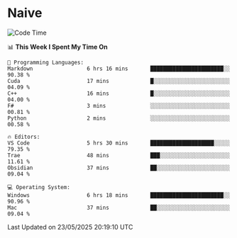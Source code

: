 # Naive
<!-- ## 日拱一卒，功不唐捐 -->
<!-- [![GitHub Streak](https://streak-stats.demolab.com/?user=XiaoXKKK)](https://git.io/streak-stats) -->
<!--START_SECTION:waka-->
![Code Time](http://img.shields.io/badge/Code%20Time-379%20hrs%2050%20mins-blue)

📊 **This Week I Spent My Time On** 

```text
💬 Programming Languages: 
Markdown                 6 hrs 16 mins       ███████████████████████░░   90.38 % 
Cuda                     17 mins             █░░░░░░░░░░░░░░░░░░░░░░░░   04.09 % 
C++                      16 mins             █░░░░░░░░░░░░░░░░░░░░░░░░   04.00 % 
F#                       3 mins              ░░░░░░░░░░░░░░░░░░░░░░░░░   00.81 % 
Python                   2 mins              ░░░░░░░░░░░░░░░░░░░░░░░░░   00.58 % 

🔥 Editors: 
VS Code                  5 hrs 30 mins       ████████████████████░░░░░   79.35 % 
Trae                     48 mins             ███░░░░░░░░░░░░░░░░░░░░░░   11.61 % 
Obsidian                 37 mins             ██░░░░░░░░░░░░░░░░░░░░░░░   09.04 % 

💻 Operating System: 
Windows                  6 hrs 18 mins       ███████████████████████░░   90.96 % 
Mac                      37 mins             ██░░░░░░░░░░░░░░░░░░░░░░░   09.04 % 
```


 Last Updated on 23/05/2025 20:19:10 UTC
<!--END_SECTION:waka-->
